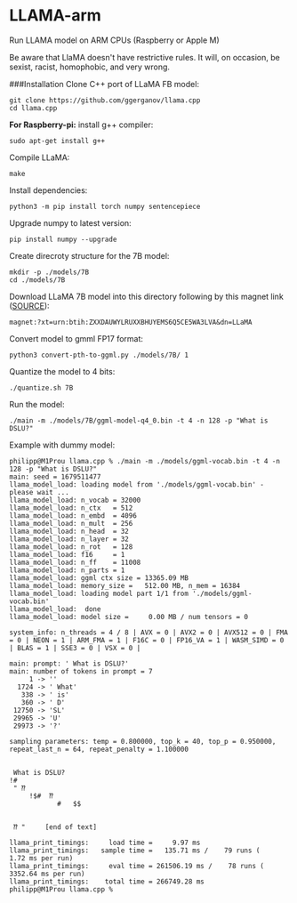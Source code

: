 # LLAMA-arm
Run LLAMA model on ARM CPUs (Raspberry or Apple M)

Be aware that LlaMA doesn't have restrictive rules. It will, on occasion, be sexist, racist, homophobic, and very wrong.

###Installation
Clone C++ port of LLaMA FB model:
```shell
git clone https://github.com/ggerganov/llama.cpp
cd llama.cpp
```
**For Raspberry-pi:** install g++ compiler:
```shell
sudo apt-get install g++
```
Compile LLaMA:
```shell
make
```

Install dependencies:
```shell
python3 -m pip install torch numpy sentencepiece
```

Upgrade numpy to latest version:
```shell
pip install numpy --upgrade
```

Create direcroty structure for the 7B model:
```shell
mkdir -p ./models/7B
cd ./models/7B
```
Download LLaMA 7B model into this directory following by this magnet link ([SOURCE](https://github.com/facebookresearch/llama/pull/73)):

```shell
magnet:?xt=urn:btih:ZXXDAUWYLRUXXBHUYEMS6Q5CE5WA3LVA&dn=LLaMA
```

Convert model to gmml FP17 format:
```shell
python3 convert-pth-to-ggml.py ./models/7B/ 1
```

Quantize the model to 4 bits:
```shell
./quantize.sh 7B
```

Run the model:
```shell
./main -m ./models/7B/ggml-model-q4_0.bin -t 4 -n 128 -p "What is DSLU?"
```


Example with dummy model:
```shell
philipp@M1Prou llama.cpp % ./main -m ./models/ggml-vocab.bin -t 4 -n 128 -p "What is DSLU?"
main: seed = 1679511477
llama_model_load: loading model from './models/ggml-vocab.bin' - please wait ...
llama_model_load: n_vocab = 32000
llama_model_load: n_ctx   = 512
llama_model_load: n_embd  = 4096
llama_model_load: n_mult  = 256
llama_model_load: n_head  = 32
llama_model_load: n_layer = 32
llama_model_load: n_rot   = 128
llama_model_load: f16     = 1
llama_model_load: n_ff    = 11008
llama_model_load: n_parts = 1
llama_model_load: ggml ctx size = 13365.09 MB
llama_model_load: memory_size =   512.00 MB, n_mem = 16384
llama_model_load: loading model part 1/1 from './models/ggml-vocab.bin'
llama_model_load:  done
llama_model_load: model size =     0.00 MB / num tensors = 0

system_info: n_threads = 4 / 8 | AVX = 0 | AVX2 = 0 | AVX512 = 0 | FMA = 0 | NEON = 1 | ARM_FMA = 1 | F16C = 0 | FP16_VA = 1 | WASM_SIMD = 0 | BLAS = 1 | SSE3 = 0 | VSX = 0 |

main: prompt: ' What is DSLU?'
main: number of tokens in prompt = 7
     1 -> ''
  1724 -> ' What'
   338 -> ' is'
   360 -> ' D'
 12750 -> 'SL'
 29965 -> 'U'
 29973 -> '?'

sampling parameters: temp = 0.800000, top_k = 40, top_p = 0.950000, repeat_last_n = 64, repeat_penalty = 1.100000


 What is DSLU?
!#
 " ⁇
     !$#  ⁇
            #	$$


 ⁇ "	 [end of text]

llama_print_timings:     load time =     9.97 ms
llama_print_timings:   sample time =   135.71 ms /    79 runs (    1.72 ms per run)
llama_print_timings:     eval time = 261506.19 ms /    78 runs ( 3352.64 ms per run)
llama_print_timings:    total time = 266749.28 ms
philipp@M1Prou llama.cpp %
```